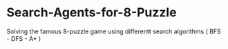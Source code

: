 # Search-Agents-for-8-Puzzle
Solving the famous 8-puzzle game using differentt search algorithms ( BFS - DFS - A* )
